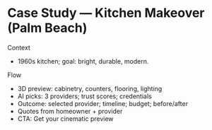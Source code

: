 # Case Study — Kitchen Makeover (Palm Beach)

Context
- 1960s kitchen; goal: bright, durable, modern.

Flow
- 3D preview: cabinetry, counters, flooring, lighting
- AI picks: 3 providers; trust scores; credentials
- Outcome: selected provider; timeline; budget; before/after
- Quotes from homeowner + provider
- CTA: Get your cinematic preview
